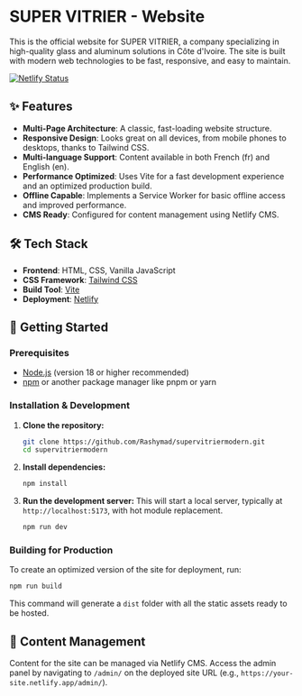 # SUPER VITRIER - Website

This is the official website for SUPER VITRIER, a company specializing in high-quality glass and aluminum solutions in Côte d'Ivoire. The site is built with modern web technologies to be fast, responsive, and easy to maintain.

[![Netlify Status](https://api.netlify.com/api/v1/badges/YOUR_NETLIFY_BADGE_ID/deploy-status)](https://app.netlify.com/sites/YOUR_NETLIFY_SITE_NAME/deploys)

## ✨ Features

- **Multi-Page Architecture**: A classic, fast-loading website structure.
- **Responsive Design**: Looks great on all devices, from mobile phones to desktops, thanks to Tailwind CSS.
- **Multi-language Support**: Content available in both French (fr) and English (en).
- **Performance Optimized**: Uses Vite for a fast development experience and an optimized production build.
- **Offline Capable**: Implements a Service Worker for basic offline access and improved performance.
- **CMS Ready**: Configured for content management using Netlify CMS.

## 🛠️ Tech Stack

- **Frontend**: HTML, CSS, Vanilla JavaScript
- **CSS Framework**: [Tailwind CSS](https://tailwindcss.com/)
- **Build Tool**: [Vite](https://vitejs.dev/)
- **Deployment**: [Netlify](https://www.netlify.com/)

## 🚀 Getting Started

### Prerequisites

- [Node.js](https://nodejs.org/) (version 18 or higher recommended)
- [npm](https://www.npmjs.com/) or another package manager like pnpm or yarn

### Installation & Development

1.  **Clone the repository:**
    ```bash
    git clone https://github.com/Rashymad/supervitriermodern.git
    cd supervitriermodern
    ```

2.  **Install dependencies:**
    ```bash
    npm install
    ```

3.  **Run the development server:**
    This will start a local server, typically at `http://localhost:5173`, with hot module replacement.
    ```bash
    npm run dev
    ```

### Building for Production

To create an optimized version of the site for deployment, run:

```bash
npm run build
```

This command will generate a `dist` folder with all the static assets ready to be hosted.

## 📝 Content Management

Content for the site can be managed via Netlify CMS. Access the admin panel by navigating to `/admin/` on the deployed site URL (e.g., `https://your-site.netlify.app/admin/`).